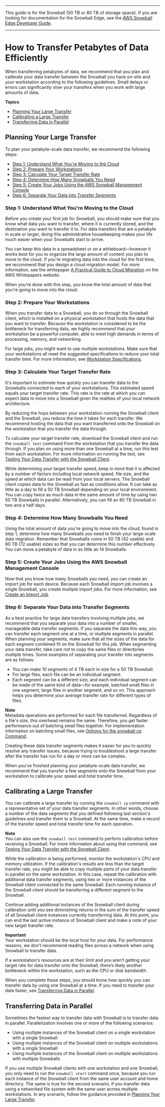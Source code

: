 --------

This guide is for the Snowball \(50 TB or 80 TB of storage space\)\. If you are looking for documentation for the Snowball Edge, see the [AWS Snowball Edge Developer Guide](http://docs.aws.amazon.com/snowball/latest/developer-guide/whatisedge.html)\.

--------

# How to Transfer Petabytes of Data Efficiently<a name="transfer-petabytes"></a>

When transferring petabytes of data, we recommend that you plan and calibrate your data transfer between the Snowball you have on\-site and your workstation according to the following guidelines\. Small delays or errors can significantly slow your transfers when you work with large amounts of data\.

**Topics**
+ [Planning Your Large Transfer](#copy-general-planning)
+ [Calibrating a Large Transfer](#calibrating-large-transfer)
+ [Transferring Data in Parallel](#parallel-usage)

## Planning Your Large Transfer<a name="copy-general-planning"></a>

To plan your petabyte\-scale data transfer, we recommend the following steps:
+ [Step 1: Understand What You're Moving to the Cloud](#understand-the-transfer)
+ [Step 2: Prepare Your Workstations](#prepare-workstations)
+ [Step 3: Calculate Your Target Transfer Rate](#calculate-rate)
+ [Step 4: Determine How Many Snowballs You Need](#number-of-snowballs)
+ [Step 5: Create Your Jobs Using the AWS Snowball Management Console](#make-jobs)
+ [Step 6: Separate Your Data into Transfer Segments](#prepare-segments)

### Step 1: Understand What You're Moving to the Cloud<a name="understand-the-transfer"></a>

Before you create your first job for Snowball, you should make sure that you know what data you want to transfer, where it is currently stored, and the destination you want to transfer it to\. For data transfers that are a petabyte in scale or larger, doing this administrative housekeeping makes your life much easier when your Snowballs start to arrive\.

You can keep this data in a spreadsheet or on a whiteboard—however it works best for you to organize the large amount of content you plan to move to the cloud\. If you're migrating data into the cloud for the first time, we recommend that you design a cloud migration model\. For more information, see the whitepaper [A Practical Guide to Cloud Migration](https://d0.awsstatic.com/whitepapers/the-path-to-the-cloud-dec2015.pdf) on the AWS Whitepapers website\.

When you're done with this step, you know the total amount of data that you're going to move into the cloud\.

### Step 2: Prepare Your Workstations<a name="prepare-workstations"></a>

When you transfer data to a Snowball, you do so through the Snowball client, which is installed on a physical workstation that hosts the data that you want to transfer\. Because the workstation is considered to be the bottleneck for transferring data, we highly recommend that your workstation be a powerful computer, able to meet high demands in terms of processing, memory, and networking\.

For large jobs, you might want to use multiple workstations\. Make sure that your workstations all meet the suggested specifications to reduce your total transfer time\. For more information, see [Workstation Specifications](specifications.md#workstationspecs)\.

### Step 3: Calculate Your Target Transfer Rate<a name="calculate-rate"></a>

It's important to estimate how quickly you can transfer data to the Snowballs connected to each of your workstations\. This estimated speed equals your target transfer rate\. This rate is the rate at which you can expect data to move into a Snowball given the realities of your local network architecture\.

By reducing the hops between your workstation running the Snowball client and the Snowball, you reduce the time it takes for each transfer\. We recommend hosting the data that you want transferred onto the Snowball on the workstation that you transfer the data through\.

To calculate your target transfer rate, download the Snowball client and run the `snowball test` command from the workstation that you transfer the data through\. If you plan on using more than one Snowball at a time, run this test from each workstation\. For more information on running the test, see [Testing Your Data Transfer with the Snowball Client](using-client.md#testing-client)\.

While determining your target transfer speed, keep in mind that it is affected by a number of factors including local network speed, file size, and the speed at which data can be read from your local servers\. The Snowball client copies data to the Snowball as fast as conditions allow\. It can take as little as a day to fill a 50 TB Snowball depending on your local environment\. You can copy twice as much data in the same amount of time by using two 50 TB Snowballs in parallel\. Alternatively, you can fill an 80 TB Snowball in two and a half days\.

### Step 4: Determine How Many Snowballs You Need<a name="number-of-snowballs"></a>

Using the total amount of data you're going to move into the cloud, found in step 1, determine how many Snowballs you need to finish your large\-scale data migration\. Remember that Snowballs come in 50 TB \(42 usable\) and 80 TB \(72 usable\) sizes so that you can determine this number effectively\. You can move a petabyte of data in as little as 14 Snowballs\.

### Step 5: Create Your Jobs Using the AWS Snowball Management Console<a name="make-jobs"></a>

Now that you know how many Snowballs you need, you can create an import job for each device\. Because each Snowball import job involves a single Snowball, you create multiple import jobs\. For more information, see [Create an Import Job](create-import-job.md)\.

### Step 6: Separate Your Data into Transfer Segments<a name="prepare-segments"></a>

As a best practice for large data transfers involving multiple jobs, we recommend that you separate your data into a number of smaller, manageable data transfer segments\. If you separate the data this way, you can transfer each segment one at a time, or multiple segments in parallel\. When planning your segments, make sure that all the sizes of the data for each segment combined fit on the Snowball for this job\. When segmenting your data transfer, take care not to copy the same files or directories multiple times\. Some examples of separating your transfer into segments are as follows:
+ You can make 10 segments of 4 TB each in size for a 50 TB Snowball\.
+ For large files, each file can be an individual segment\.
+ Each segment can be a different size, and each individual segment can be made of the same kind of data—for example, batched small files in one segment, large files in another segment, and so on\. This approach helps you determine your average transfer rate for different types of files\.

**Note**  
Metadata operations are performed for each file transferred\. Regardless of a file's size, this overhead remains the same\. Therefore, you get faster performance out of batching small files together\. For implementation information on batching small files, see [Options for the snowball cp Command](copy-command-reference.md)\.

Creating these data transfer segments makes it easier for you to quickly resolve any transfer issues, because trying to troubleshoot a large transfer after the transfer has run for a day or more can be complex\.

When you've finished planning your petabyte\-scale data transfer, we recommend that you transfer a few segments onto the Snowball from your workstation to calibrate your speed and total transfer time\.

## Calibrating a Large Transfer<a name="calibrating-large-transfer"></a>

You can calibrate a large transfer by running the `snowball cp` command with a representative set of your data transfer segments\. In other words, choose a number of the data segments that you defined following last section's guidelines and transfer them to a Snowball\. At the same time, make a record of the transfer speed and total transfer time for each operation\.

**Note**  
You can also use the `snowball test` command to perform calibration before receiving a Snowball\. For more information about using that command, see [Testing Your Data Transfer with the Snowball Client](using-client.md#testing-client)\.

While the calibration is being performed, monitor the workstation's CPU and memory utilization\. If the calibration's results are less than the target transfer rate, you might be able to copy multiple parts of your data transfer in parallel on the same workstation\. In this case, repeat the calibration with additional data transfer segments, using two or more instances of the Snowball client connected to the same Snowball\. Each running instance of the Snowball client should be transferring a different segment to the Snowball\.

Continue adding additional instances of the Snowball client during calibration until you see diminishing returns in the sum of the transfer speed of all Snowball client instances currently transferring data\. At this point, you can end the last active instance of Snowball client and make a note of your new target transfer rate\.

**Important**  
Your workstation should be the local host for your data\. For performance reasons, we don't recommend reading files across a network when using Snowball to transfer data\. 

If a workstation's resources are at their limit and you aren’t getting your target rate for data transfer onto the Snowball, there’s likely another bottleneck within the workstation, such as the CPU or disk bandwidth\.

When you complete these steps, you should know how quickly you can transfer data by using one Snowball at a time\. If you need to transfer your data faster, see [Transferring Data in Parallel](#parallel-usage)\.

## Transferring Data in Parallel<a name="parallel-usage"></a>

Sometimes the fastest way to transfer data with Snowball is to transfer data in parallel\. Parallelization involves one or more of the following scenarios:
+ Using multiple instances of the Snowball client on a single workstation with a single Snowball
+ Using multiple instances of the Snowball client on multiple workstations with a single Snowball
+ Using multiple instances of the Snowball client on multiple workstations with multiple Snowballs

If you use multiple Snowball clients with one workstation and one Snowball, you only need to run the `snowball start` command once, because you run each instance of the Snowball client from the same user account and home directory\. The same is true for the second scenario, if you transfer data using a networked file system with the same user across multiple workstations\. In any scenario, follow the guidance provided in [Planning Your Large Transfer](#copy-general-planning)\.